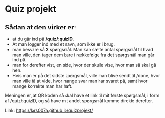 # Quiz projekt

## Sådan at den virker er:

- at du går ind på **/quiz/:quizID**.
- At man logger ind med et navn, som ikke er i brug.
- man besvare så **2** spørgsmål. Man kan sætte antal spørgsmål til hvad man ville, den tager dem bare i rækkefølge fra det spørgsmål man går ind på.
- man for derefter vist, en side, hvor der skulle vise, hvor man så skal gå hen.
- Hvis man er på det sidste spørgsmål, ville man blive sendt til /done, hvor man ville få at vide, hvor mange svar man har svaret på, samt hvor mange korrekte man har haft.

Meningen er, at QR koden så skal have et link til mit første spørgsmål, i form af /quiz/:quizID, og så have mit andet spørgsmål komme direkte derefter.

Link: https://lars007a.github.io/quizprojekt/
